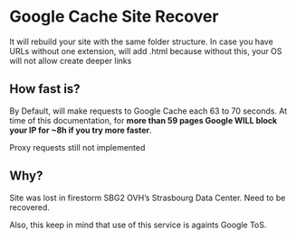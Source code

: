 # Google Cache Site Recover

It will rebuild your site with the same folder structure. In case you have URLs
without one extension, will add .html because without this, your OS will not
allow create deeper links

## How fast is?

By Default, will make requests to Google Cache each 63 to 70 seconds. At time
of this documentation, for **more than 59 pages Google WILL block your IP for
~8h if you try more faster**.

Proxy requests still not implemented

## Why?

Site was lost in firestorm SBG2 OVH’s Strasbourg Data Center. Need to be recovered.

Also, this keep in mind that use of this service is againts Google ToS.
